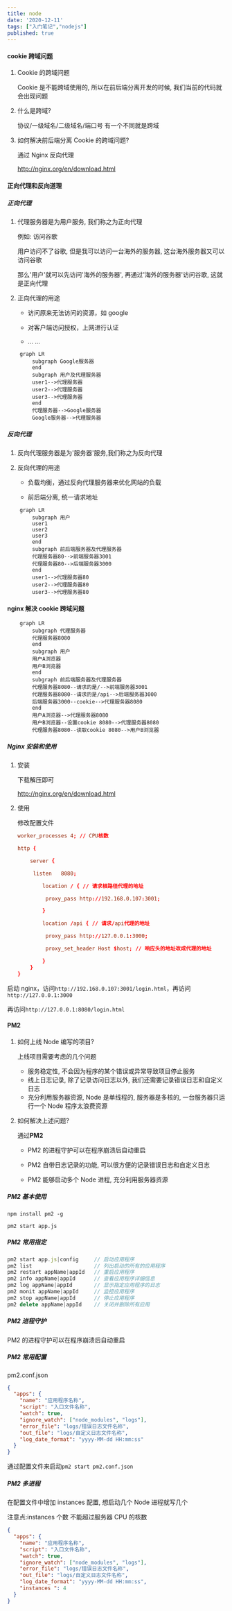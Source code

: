 ```yaml
---
title: node
date: '2020-12-11'
tags: ["入门笔记","nodejs"]
published: true
---
```


#### cookie 跨域问题

1. Cookie 的跨域问题

   Cookie 是不能跨域使用的, 所以在前后端分离开发的时候, 我们当前的代码就会出现问题

2. 什么是跨域?

   协议/一级域名/二级域名/端口号 有一个不同就是跨域

3. 如何解决前后端分离 Cookie 的跨域问题?

   通过 Nginx 反向代理

   http://nginx.org/en/download.html

#### 正向代理和反向道理

##### 正向代理

1. 代理服务器是为用户服务, 我们称之为正向代理

   例如: 访问谷歌

   用户访问不了谷歌, 但是我可以访问一台海外的服务器, 这台海外服务器又可以访问谷歌

   那么'用户'就可以先访问'海外的服务器', 再通过'海外的服务器'访问谷歌, 这就是正向代理

2. 正向代理的用途

   - 访问原来无法访问的资源，如 google

   - 对客户端访问授权，上网进行认证
   - ... ...

```mermaid
	graph LR
	    subgraph Google服务器
	    end
	    subgraph 用户及代理服务器
	    user1-->代理服务器
	    user2-->代理服务器
	    user3-->代理服务器
	    end
	    代理服务器-->Google服务器
		Google服务器-->代理服务器
```

##### 反向代理

1. 反向代理服务器是为'服务器'服务,我们称之为反向代理

2. 反向代理的用途

   - 负载均衡，通过反向代理服务器来优化网站的负载

   - 前后端分离, 统一请求地址

```mermaid
	graph LR
	    subgraph 用户
	    user1
	    user2
	    user3
	    end
		subgraph 前后端服务器及代理服务器
		代理服务器80-->前端服务器3001
	    代理服务器80-->后端服务器3000
	    end
	    user1-->代理服务器80
	    user2-->代理服务器80
	    user3-->代理服务器80
```

#### nginx 解决 cookie 跨域问题

```mermaid
	graph LR
	    subgraph 代理服务器
	    代理服务器8080
	    end
	   	subgraph 用户
	    用户A浏览器
	    用户B浏览器
	    end
		subgraph 前后端服务器及代理服务器
		代理服务器8080--请求的是/-->前端服务器3001
	    代理服务器8080--请求的是/api-->后端服务器3000
	    后端服务器3000--cookie-->代理服务器8080
	    end
	    用户A浏览器-->代理服务器8080
	    用户B浏览器--设置cookie 8080-->代理服务器8080
	    代理服务器8080--读取cookie 8080-->用户B浏览器
```

##### Nginx 安装和使用

1. 安装

   下载解压即可

   http://nginx.org/en/download.html

2. 使用

   修改配置文件

   ```conf
   worker_processes 4; // CPU核数

   http {

       server {

       	listen   8080;

           location / { // 请求根路径代理的地址

            proxy_pass http://192.168.0.107:3001;

           }

           location /api { // 请求/api代理的地址

            proxy_pass http://127.0.0.1:3000;

            proxy_set_header Host $host; // 响应头的地址改成代理的地址

           }
       }
   }

   ```

启动 nginx，访问`http://192.168.0.107:3001/login.html`，再访问`http://127.0.0.1:3000`

再访问`http://127.0.0.1:8080/login.html`

#### PM2

1. 如何上线 Node 编写的项目?

   上线项目需要考虑的几个问题

   - 服务稳定性, 不会因为程序的某个错误或异常导致项目停止服务
   - 线上日志记录, 除了记录访问日志以外, 我们还需要记录错误日志和自定义日志
   - 充分利用服务器资源, Node 是单线程的, 服务器是多核的, 一台服务器只运行一个 Node 程序太浪费资源

2. 如何解决上述问题?

   通过**PM2**

   - PM2 的进程守护可以在程序崩溃后自动重启

   - PM2 自带日志记录的功能, 可以很方便的记录错误日志和自定义日志

   - PM2 能够启动多个 Node 进程, 充分利用服务器资源

##### PM2 基本使用

`npm install pm2 -g`

`pm2 start app.js`

##### PM2 常用指定

```js
pm2 start app.js|config     // 启动应用程序
pm2 list                    // 列出启动的所有的应用程序
pm2 restart appName|appId   // 重启应用程序
pm2 info appName|appId      // 查看应用程序详细信息
pm2 log appName|appId       // 显示指定应用程序的日志
pm2 monit appName|appId     // 监控应用程序
pm2 stop appName|appId      // 停止应用程序
pm2 delete appName|appId    // 关闭并删除所有应用
```

##### PM2 进程守护

PM2 的进程守护可以在程序崩溃后自动重启

##### PM2 常用配置

pm2.conf.json

```json
{
  "apps": {
    "name": "应用程序名称",
    "script": "入口文件名称",
    "watch": true,
    "ignore_watch": ["node_modules", "logs"],
    "error_file": "logs/错误日志文件名称",
    "out_file": "logs/自定义日志文件名称",
    "log_date_format": "yyyy-MM-dd HH:mm:ss"
  }
}
```

通过配置文件来启动`pm2 start pm2.conf.json`

##### PM2 多进程

在配置文件中增加 instances 配置, 想启动几个 Node 进程就写几个

注意点:instances 个数 不能超过服务器 CPU 的核数

```json
{
  "apps": {
    "name": "应用程序名称",
    "script": "入口文件名称",
    "watch": true,
    "ignore_watch": ["node_modules", "logs"],
    "error_file": "logs/错误日志文件名称",
    "out_file": "logs/自定义日志文件名称",
    "log_date_format": "yyyy-MM-dd HH:mm:ss",
    "instances ": 4
  }
}
```
